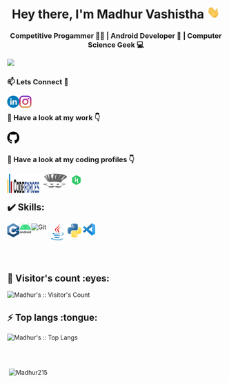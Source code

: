 <!-- ### Hi there 👋 -->
<h1 align="center">Hey there, I'm Madhur Vashistha <img src="./gif/Hi.gif" width="30px"></h1>
<h3 align="center">Competitive Progammer 👨‍💻 | Android Developer 📱 | Computer Science Geek 💻</h3>
<img src = "./pngs/banner.png" style="max-width:100%;"/>
<h3>📫 Lets Connect 🤝</h3>
<a href="https://www.linkedin.com/in/madhur-vashistha-6217a0181/">
  <img align="left" alt="Linkdein" width="28px" src="./svgs/linkedin.svg" />
</a>
<a href="https://www.instagram.com/max.madhur/">
  <img align="left" alt="Instagram" width="28px" src="./svgs/instagram.svg" />
</a>
<br/>

<h3>🔭 Have a look at my work 👇</h3>
<a href="https://github.com/Madhur215">
  <img alt="Github" width="28px" src="./pngs/github.png" />
</a>
<br/>

<h3>🌱 Have a look at my coding profiles 👇</h3>
<a href="https://codeforces.com/profile/Madhur_V">
	<img align="left" alt="Codeforces" width="74px" height="46px" src="./svgs/codeforces.svg" />
</a>
<a href="https://www.codechef.com/users/madhur215">
	<img align="left" alt="Codechef" width="74px" height="32px" src="./svgs/codechef.svg" />
</a>
<a href="https://www.hackerrank.com/madhur_miracle11">
  <img align="left" alt="Hackerrank" width="28px" src="./svgs/hackerrank.svg" />
</a>
<br/>
<br/>

<h2> ✔️ Skills: </h2>
<img align="left" alt="C++" width="28px" src="./svgs/c.svg" />
<img align="left" alt="Android" width="28px" src="./svgs/android_studio.svg" />
<img align="left" alt="Git" src="https://www.vectorlogo.zone/logos/git-scm/git-scm-icon.svg" alt="git" width="40" height="40"/>
<img align="left" alt="Java" src="https://raw.githubusercontent.com/devicons/devicon/master/icons/java/java-original.svg" alt="java" width="40" height="40"/>
<img align="left" alt="Python"src="https://raw.githubusercontent.com/devicons/devicon/master/icons/python/python-original.svg" alt="python" width="40" height="40"/>

<img align="left" alt="VS Code" width="28px" src="./svgs/vs.svg" />

<br/>
<br/>
<br/>
<br/>
<br/>

<!-- <a href="https://github.com/Madhur215">
 <img align="center" src="https://github-readme-stats.vercel.app/api?username=Madhur215&show_icons=true&theme=gotham&line_height=27" alt="Madhur's github stats"/>
<br/>
<br/>
<br/> -->

<h2>👯 Visitor's count :eyes:</h2>

<p><img src="https://profile-counter.glitch.me/{Madhur215}/count.svg" alt="Madhur's :: Visitor's Count" /></p>

<h2>⚡ Top langs :tongue:</h2>

<p><img src="https://github-readme-stats.vercel.app/api/top-langs/?username=Madhur215&langs_count=10&theme=tokyonight&layout=compact" alt="Madhur's :: Top Langs" /></p>

<br/>
<br/>

<p>&nbsp;<img align="center" src="https://github-stats-alpha.vercel.app/api/?username=Madhur215" alt="Madhur215" /></p>

<!--
**tapixhx/tapixhx** is a ✨ _special_ ✨ repository because its `README.md` (this file) appears on your GitHub profile.

Here are some ideas to get you started:

- 🔭 I’m currently working on ...
- 🌱 I’m currently learning ...
- 👯 I’m looking to collaborate on ...
- 🤔 I’m looking for help with ...
- 💬 Ask me about ...
- 📫 How to reach me: ...
- 😄 Pronouns: ...
- ⚡ Fun fact: ...
-->
